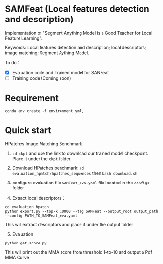 # SAMFeat (Local features detection and description)

Implementation of "Segment Anything Model is a Good Teacher for Local Feature Learning".

Keywords: Local features detection and description; local descriptors; image matching; Segment Aything Model.

To do：
- [x] Evaluation code and Trained model for SANFeat
- [ ] Training code (Coming soon)

# Requirement
```
conda env create -f environment.yml,
```

# Quick start
HPatches Image Matching Benchmark

1. ```cd ckpt``` and use the link to download our trained model checkpoint. Place it under the ```ckpt``` folder.

2. Download HPatches benchmark: ```cd evaluation_hpatch/hpatches_sequences``` then ```bash download.sh```

3. configure evaluation file ```SAMFeat_eva.yaml``` file located in the ```configs``` folder

4. Extract local descriptors：
```
cd evaluation_hpatch
python export.py --top-k 10000 --tag SAMFeat --output_root output_path --config PATH_TO_SAMFeat_eva.yaml
```
This will extract descriptors and place it under the output folder

5. Evaluation
```
python get_score.py
```
This will print out the MMA score from threshold 1-to-10 and output a Pdf MMA Curve
